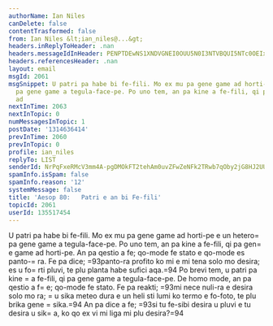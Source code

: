 ```yaml
---
authorName: Ian Niles
canDelete: false
contentTrasformed: false
from: Ian Niles &lt;ian_niles@...&gt;
headers.inReplyToHeader: .nan
headers.messageIdInHeader: PENPTDEwNS1XNDVGNEI0OUU5N0I3NTVBQUI5NTc0OEIxNDBAcGh4LmdibD4=
headers.referencesHeader: .nan
layout: email
msgId: 2061
msgSnippet: U patri pa habe bi fe-fili. Mo ex mu pa gene game ad horti-pe e un hetero
  pa gene game a tegula-face-pe. Po uno tem, an pa kine a fe-fili, qi pa gene game
  ad
nextInTime: 2063
nextInTopic: 0
numMessagesInTopic: 1
postDate: '1314636414'
prevInTime: 2060
prevInTopic: 0
profile: ian_niles
replyTo: LIST
senderId: NrPqFxeRMcV3mm4A-pgDMOkFT2tehAm0uvZFwZeNFk2TRwb7qOby2jG8HJ2UUznw6FBim-Ia_V7Fgw9lUs0pylq_P3zU8YFk
spamInfo.isSpam: false
spamInfo.reason: '12'
systemMessage: false
title: 'Aesop 80:   Patri e an bi Fe-fili'
topicId: 2061
userId: 135517454
---
```




U patri pa habe bi fe-fili. Mo ex mu pa gene game ad horti-pe e un hetero=
 pa gene game a tegula-face-pe. Po uno tem, an pa kine a fe-fili, qi pa gen=
e game ad horti-pe. An pa qestio a fe; qo-mode fe stato e qo-mode es panto-=
ra. Fe pa dice; =93panto-ra profito ko mi e mi tena solo mo desira; es u fo=
rti pluvi, te plu planta habe sufici aqa.=94 Po brevi tem, u patri pa kine =
a fe-fili, qi pa gene game a tegula-face-pe. De homo mode, an pa qestio a f=
e; qo-mode fe stato. Fe pa reakti; =93mi nece nuli-ra e desira solo mo ra; =
u sika meteo dura e un heli sti lumi ko termo e fo-foto, te plu brika gene =
sika.=94 An pa dice a fe; =93si tu fe-sibi desira u pluvi e tu desira u sik=
a, ko qo ex vi mi liga mi plu desira?=94  		 	   		  
